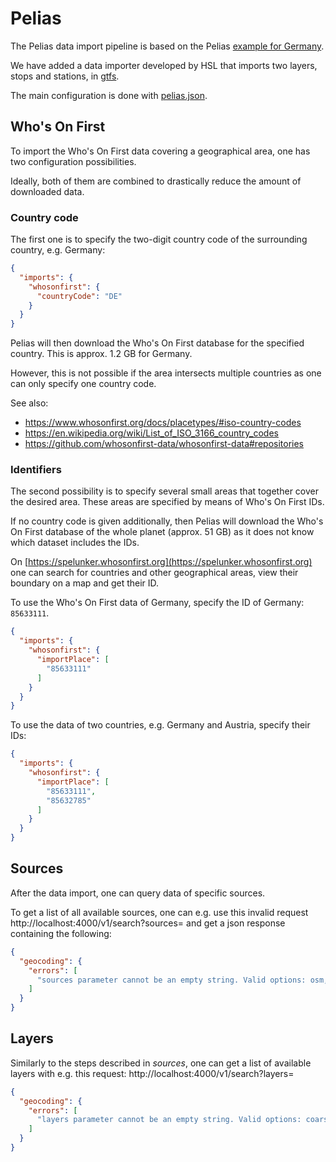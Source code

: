 # Pelias

The Pelias data import pipeline is based on the Pelias [example for Germany](https://github.com/pelias/docker/tree/master/projects/germany).

We have added a data importer developed by HSL that imports two layers, stops and stations, in [gtfs](gtfs).

The main configuration is done with [pelias.json](pelias.json).

## Who's On First

To import the Who's On First data covering a geographical area, one has two configuration possibilities.

Ideally, both of them are combined to drastically reduce the amount of downloaded data.

### Country code

The first one is to specify the two-digit country code of the surrounding country, e.g. Germany:

```json
{
  "imports": {
    "whosonfirst": {
      "countryCode": "DE"
    }
  }
}
```

Pelias will then download the Who's On First database for the specified country. This is approx. 1.2 GB for Germany.

However, this is not possible if the area intersects multiple countries as one can only specify one country code.

See also:
- https://www.whosonfirst.org/docs/placetypes/#iso-country-codes
- https://en.wikipedia.org/wiki/List_of_ISO_3166_country_codes
- https://github.com/whosonfirst-data/whosonfirst-data#repositories

### Identifiers

The second possibility is to specify several small areas that together cover the desired area. These areas are specified by means of Who's On First IDs.

If no country code is given additionally, then Pelias will download the Who's On First database of the whole planet (approx. 51 GB) as it does not know which dataset includes the IDs.

On [https://spelunker.whosonfirst.org](https://spelunker.whosonfirst.org) one can search for countries and other geographical areas, view their boundary on a map and get their ID.

To use the Who's On First data of Germany, specify the ID of Germany: `85633111`.

```json
{
  "imports": {
    "whosonfirst": {
      "importPlace": [
        "85633111"
      ]
    }
  }
}
```

To use the data of two countries, e.g. Germany and Austria, specify their IDs:

```json
{
  "imports": {
    "whosonfirst": {
      "importPlace": [
        "85633111",
        "85632785"
      ]
    }
  }
}
```

## Sources

After the data import, one can query data of specific sources.

To get a list of all available sources, one can e.g. use this invalid request http://localhost:4000/v1/search?sources= and get a json response containing the following:

```json
{
  "geocoding": {
    "errors": [
      "sources parameter cannot be an empty string. Valid options: osm,oa,gn,wof,openstreetmap,whosonfirst,gtfs1"
    ]
  }
}
```

## Layers

Similarly to the steps described in _sources_, one can get a list of available layers with e.g. this request: http://localhost:4000/v1/search?layers=

```json
{
  "geocoding": {
    "errors": [
      "layers parameter cannot be an empty string. Valid options: coarse,address,venue,street,neighbourhood,locality,localadmin,county,macrocounty,region,borough,country,stop,station"
    ]
  }
}
```
